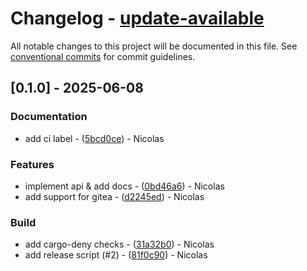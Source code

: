 # Changelog - [update-available](https://github.com/bircni/update-available)

All notable changes to this project will be documented in this file. See [conventional commits](https://www.conventionalcommits.org/) for commit guidelines.

## [0.1.0] - 2025-06-08

### Documentation

- add ci label - ([5bcd0ce](https://github.com/bircni/update-available/commit/5bcd0ce1553cfae8ea3dfdbeacd72f3e03af940a)) - Nicolas

### Features

- implement api & add docs - ([0bd46a6](https://github.com/bircni/update-available/commit/0bd46a64d81dd9cc92bd63880b85593e805f42d1)) - Nicolas
- add support for gitea - ([d2245ed](https://github.com/bircni/update-available/commit/d2245ed14c74e2be9391719ce0286756b4a97098)) - Nicolas

### Build

- add cargo-deny checks - ([31a32b0](https://github.com/bircni/update-available/commit/31a32b01764e42822c2c6777389d625d301cb0cc)) - Nicolas
- add release script (#2) - ([81f0c90](https://github.com/bircni/update-available/commit/81f0c900f0f4d53ef4b684636365ff2e68b12b98)) - Nicolas
<!-- generated by git-cliff -->
